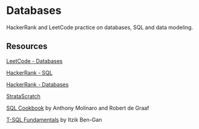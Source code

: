 # Databases

HackerRank and LeetCode practice on databases, SQL and data modeling.

## Resources

[LeetCode - Databases](https://leetcode.com/problemset/database/)

[HackerRank - SQL](https://www.hackerrank.com/domains/sql)

[HackerRank - Databases](https://www.hackerrank.com/domains/databases)

[StrataScratch](https://platform.stratascratch.com/coding)

[SQL Cookbook](https://www.oreilly.com/library/view/sql-cookbook/0596009763/) by Anthony Molinaro and Robert de Graaf

[T-SQL Fundamentals](https://www.oreilly.com/library/view/t-sql-fundamentals-third/9781509302031/) by Itzik Ben-Gan
